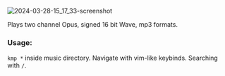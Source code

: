 ![2024-03-28-15_17_33-screenshot](https://github.com/korei999/kmp/assets/93387739/ba7c6039-691c-4b43-a9d6-7a3208452aff)

Plays two channel Opus, signed 16 bit Wave, mp3 formats.
### Usage:
```kmp *``` inside music directory.
Navigate with vim-like keybinds.
Searching with `/`.
